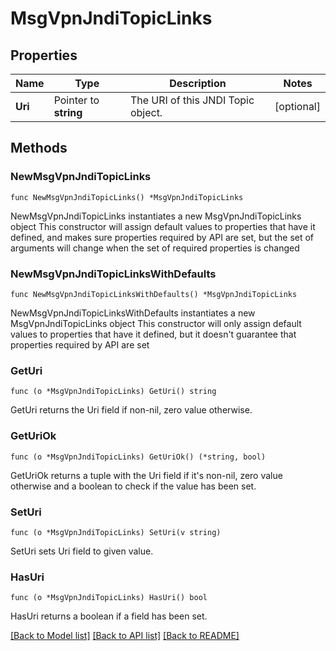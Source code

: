 # MsgVpnJndiTopicLinks

## Properties

Name | Type | Description | Notes
------------ | ------------- | ------------- | -------------
**Uri** | Pointer to **string** | The URI of this JNDI Topic object. | [optional] 

## Methods

### NewMsgVpnJndiTopicLinks

`func NewMsgVpnJndiTopicLinks() *MsgVpnJndiTopicLinks`

NewMsgVpnJndiTopicLinks instantiates a new MsgVpnJndiTopicLinks object
This constructor will assign default values to properties that have it defined,
and makes sure properties required by API are set, but the set of arguments
will change when the set of required properties is changed

### NewMsgVpnJndiTopicLinksWithDefaults

`func NewMsgVpnJndiTopicLinksWithDefaults() *MsgVpnJndiTopicLinks`

NewMsgVpnJndiTopicLinksWithDefaults instantiates a new MsgVpnJndiTopicLinks object
This constructor will only assign default values to properties that have it defined,
but it doesn't guarantee that properties required by API are set

### GetUri

`func (o *MsgVpnJndiTopicLinks) GetUri() string`

GetUri returns the Uri field if non-nil, zero value otherwise.

### GetUriOk

`func (o *MsgVpnJndiTopicLinks) GetUriOk() (*string, bool)`

GetUriOk returns a tuple with the Uri field if it's non-nil, zero value otherwise
and a boolean to check if the value has been set.

### SetUri

`func (o *MsgVpnJndiTopicLinks) SetUri(v string)`

SetUri sets Uri field to given value.

### HasUri

`func (o *MsgVpnJndiTopicLinks) HasUri() bool`

HasUri returns a boolean if a field has been set.


[[Back to Model list]](../README.md#documentation-for-models) [[Back to API list]](../README.md#documentation-for-api-endpoints) [[Back to README]](../README.md)



